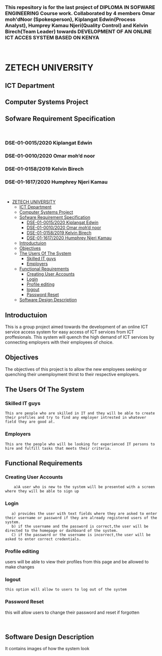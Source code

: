 

### This repesitory is for the last project of DIPLOMA IN SOFWARE ENGINEERING Course work. Collaborated by 4 members Omar moh'dNoor (Spokesperson), Kiplangat Edwin(Process Analyst), Humprey Kamau Njeri(Quality Control) and Kelvin Birech(Team Leader) towards DEVELOPMENT OF AN ONLINE ICT ACCES SYSTEM BASED ON KENYA

&nbsp;
# ZETECH UNIVERSITY

## ICT Department

## Computer Systems Project

## Sofware Requirement Specification

&nbsp;  


### DSE-01-0015/2020 Kiplangat Edwin

### DSE-01-0010/2020 Omar moh’d noor

### DSE-01-0158/2019 Kelvin Birech

### DSE-01-1617/2020 Humphrey Njeri Kamau

&nbsp;  

- [ZETECH UNIVERSITY](#zetech-university)
  - [ICT Department](#ict-department)
  - [Computer Systems Project](#computer-systems-project)
  - [Sofware Requirement Specification](#sofware-requirement-specification)
    - [DSE-01-0015/2020 Kiplangat Edwin](#dse-01-00152020-kiplangat-edwin)
    - [DSE-01-0010/2020 Omar moh’d noor](#dse-01-00102020-omar-mohd-noor)
    - [DSE-01-0158/2019 Kelvin Birech](#dse-01-01582019-kelvin-birech)
    - [DSE-01-1617/2020 Humphrey Njeri Kamau](#dse-01-16172020-humphrey-njeri-kamau)
  - [Introductuion](#introductuion)
  - [Objectives](#objectives)
  - [The Users Of The System](#the-users-of-the-system)
    - [Skilled IT guys](#skilled-it-guys)
    - [Employers](#employers)
  - [Functional Requirements](#functional-requirements)
    - [Creating User Accounts](#creating-user-accounts)
    - [Login](#login)
    - [Profile editing](#profile-editing)
    - [logout](#logout)
    - [Password Reset](#password-reset)
  - [Software Design Description](#software-design-description)

## Introductuion

This is a group project aimed towards the development of an online ICT service access system for easy access of ICT services from ICT proffesionals.
This system will quench the high demand of ICT services by connecting employers with their employees of choice.

## Objectives

The objectives of this project is to allow the new employees seeking or quenching their unemployment thirst to their respective employers.

## The Users Of The System

### Skilled IT guys

    This are people who are skilled in IT and they will be able to create their profiles and try to find any employer intrested in whatever field they are good at.

### Employers

    This are the people who will be looking for experienced IT persons to hire and fulfill tasks that meets their criteria.

## Functional Requirements

### Creating User Accounts

        a)A user who is new to the system will be presented with a screen where they will be able to sign up

### Login

       a) provides the user with text fields where they are asked to enter their username or password if they are already registered users of the system.
       b) if the username and the password is correct,the user will be directed to the homepage or dashboard of the system.
       C) if the password or the username is incorrect,the user will be asked to enter correct credentials.

### Profile editing

users will be able to view their profiles from this page and be allowed to make changes

### logout

    this option will allow to users to log out of the system

### Password Reset

this will allow users to change their password and reset if forgotten

&nbsp;
## Software Design Description

It contains images of how the system look
